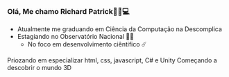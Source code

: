### Olá, Me chamo Richard Patrick🖖🏼💻
- Atualmente me graduando em Ciência da Computação na Descomplica
- Estagiando no Observatório Nacional 🔭🌌
  - No foco em desenvolvimento ciêntifico ☄️

Priozando em especializar html, css, javascript, C# e Unity
Começando a descobrir o mundo 3D
